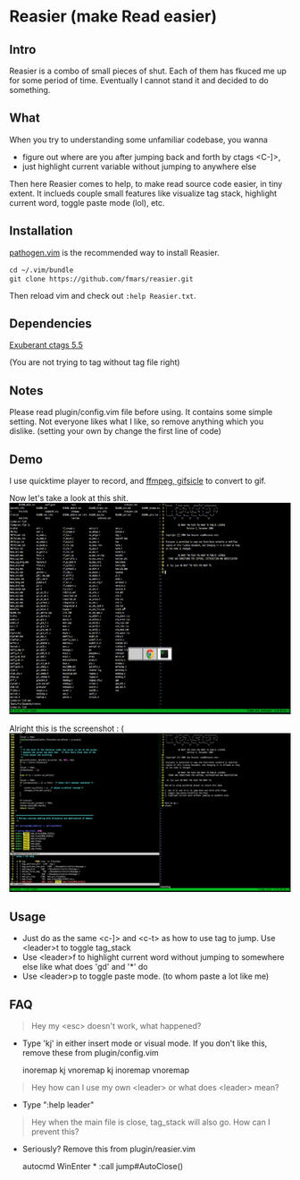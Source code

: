 # Reasier (make Read easier) 

## Intro
Reasier is a combo of small pieces of shut. Each of them has fkuced me up for some period of time. Eventually I cannot stand it and decided to do something. 


## What
When you try to understanding some unfamiliar codebase, you wanna
* figure out where are you after jumping back and forth by ctags <C-]>, 
* just highlight current variable without jumping to anywhere else

Then here Reasier comes to help, to make read source code easier, in tiny extent. It inclueds couple small features like visualize tag stack, highlight current word, toggle paste mode (lol), etc.

## Installation
[pathogen.vim](https://github.com/tpope/vim-pathogen) is the recommended way to install Reasier.

    cd ~/.vim/bundle
    git clone https://github.com/fmars/reasier.git

Then reload vim and check out `:help Reasier.txt`.

## Dependencies
[Exuberant ctags 5.5](http://ctags.sourceforge.net/)

(You are not trying to tag without tag file right)

## Notes
Please read plugin/config.vim file before using. It contains some simple setting. Not everyone likes what I like, so remove anything which you dislike. (setting your own <leader> by change the first line of code)
## Demo
I use quicktime player to record, and [ffmpeg, gifsicle](https://gist.github.com/dergachev/4627207) to convert to gif.

Now let's take a look at this shit.
![Screencapture GIF](https://github.com/fmars/reasier/blob/master/demo.gif)


Alright this is the screenshot : (
![Screenshot](https://github.com/fmars/reasier/blob/master/demo.png)

## Usage
- Just do as the same \<c-]> and \<c-t> as how to use tag to jump. Use \<leader>t to toggle tag_stack
- Use \<leader>f to highlight current word without jumping to somewhere else like what does 'gd' and '*' do
- Use \<leader>p to toggle paste mode. (to whom paste a lot like me)

## FAQ
> Hey my \<esc> doesn't work, what happened?

* Type 'kj' in either insert mode or visual mode. If you don't like this, remove these from plugin/config.vim
    
    inoremap kj <Esc>
    vnoremap kj <Esc>
    inoremap <Esc> <Nop>
    vnoremap <Esc> <Nop>
    
> Hey how can I use my own \<leader> or what does \<leader> mean?

* Type ":help leader"

> Hey when the main file is close, tag_stack will also go. How can I prevent this?

* Seriously? Remove this from plugin/reasier.vim

    autocmd WinEnter * :call jump#AutoClose()
